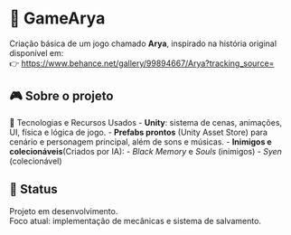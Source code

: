 # 🧿 GameArya
Criação básica de um jogo chamado **Arya**, inspirado na história original disponível em:  
👉 https://www.behance.net/gallery/99894667/Arya?tracking_source=

## 🎮 Sobre o projeto
  🔧 Tecnologias e Recursos Usados
    - **Unity**: sistema de cenas, animações, UI, física e lógica de jogo.
    - **Prefabs prontos** (Unity Asset Store) para cenário e personagem principal, além de sons e músicas.
    - **Inimigos e colecionáveis**(Criados por IA):
      - *Black Memory* e *Souls* (inimigos)
      - *Syen* (colecionável)
      
## 🚧 Status

Projeto em desenvolvimento.  
Foco atual: implementação de mecânicas e sistema de salvamento.
